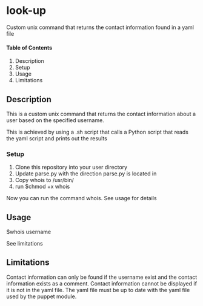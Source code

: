 # look-up
Custom unix command that returns the contact information found in a yaml file


#### **Table of Contents**
1. Description
2. Setup
3. Usage
4. Limitations

## **Description**

This is a custom unix command that returns the contact information about a user based on the specified username.

This is achieved by using a .sh script that calls a Python script that reads the yaml script and prints out the results

### **Setup**

1. Clone this repository into your user directory
2. Update parse.py with the direction parse.py is located in
3. Copy whois to /usr/bin/
4. run $chmod +x whois

Now you can run the command whois. See usage for details

## **Usage**

$whois username

See limitations

## **Limitations**

Contact information can only be found if the username exist and the contact information exists as a comment. 
Contact information cannot be displayed if it is not in the yaml file.
The yaml file must be up to date with the yaml file used by the puppet module.

